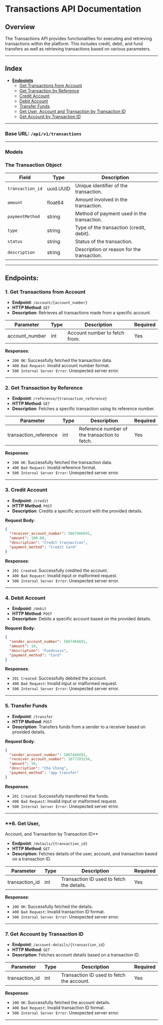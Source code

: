 # Transactions API Documentation

## Overview

The Transactions API provides functionalities for executing and retrieving transactions within the platform. This
includes credit, debit, and fund transfers as well as retrieving transactions based on various parameters.

---

## Index

- **[Endpoints](#endpoints)**
    - [Get Transactions from Account](#1-get-transactions-from-account)
    - [Get Transaction by Reference](#2-get-transaction-by-reference)
    - [Credit Account](#3-credit-account)
    - [Debit Account](#4-debit-account)
    - [Transfer Funds](#5-transfer-funds)
    - [Get User, Account and Transaction by Transaction ID](#6-get-user-account-and-transaction-by-transaction-id)
    - [Get Account by Transaction ID](#7-get-account-by-transaction-id)

---

### **Base URL**: `/api/v1/transactions`

---

### **Models**

### <a name="the-transaction-object"></a>**The Transaction Object**

| Field            | Type      | Description                                |
|------------------|-----------|--------------------------------------------|
| `transaction_id` | uuid.UUID | Unique identifier of the transaction.      |
| `amount`         | float64   | Amount involved in the transaction.        |
| `paymentMethod`  | string    | Method of payment used in the transaction. |
| `type`           | string    | Type of the transaction (credit, debit).   |
| `status`         | string    | Status of the transaction.                 |
| `description`    | string    | Description or reason for the transaction. |

---

## <a name="endpoints"></a>**Endpoints**:

### <a name="1-get-transactions-from-account"></a>**1. Get Transactions from Account**

- **Endpoint**: `/account/{account_number}`
- **HTTP Method**: `GET`
- **Description**: Retrieves all transactions made from a specific account.

| Parameter      | Type | Description                   | Required |
|----------------|------|-------------------------------|----------|
| account_number | int  | Account number to fetch from. | Yes      |

**Responses**:

- `200 OK`: Successfully fetched the transaction data.
- `400 Bad Request`: Invalid account number format.
- `500 Internal Server Error`: Unexpected server error.

---

### <a name="2-get-transaction-by-reference"></a>**2. Get Transaction by Reference**

- **Endpoint**: `/reference/{transaction_reference}`
- **HTTP Method**: `GET`
- **Description**: Fetches a specific transaction using its reference number.

| Parameter             | Type | Description                                   | Required |
|-----------------------|------|-----------------------------------------------|----------|
| transaction_reference | int  | Reference number of the transaction to fetch. | Yes      |

**Responses**:

- `200 OK`: Successfully fetched the transaction data.
- `400 Bad Request`: Invalid reference format.
- `500 Internal Server Error`: Unexpected server error.

---

### <a name="3-credit-account"></a>**3. Credit Account**

- **Endpoint**: `/credit`
- **HTTP Method**: `POST`
- **Description**: Credits a specific account with the provided details.

**Request Body**:

```json
{
  "receiver_account_number": 5867466691,
  "amount": 100.00,
  "description": "Credit transaction",
  "payment_method": "Credit Card"
}
```

**Responses**:

- `201 Created`: Successfully credited the account.
- `400 Bad Request`: Invalid input or malformed request.
- `500 Internal Server Error`: Unexpected server error.

---

### <a name="4-debit-account"></a>**4. Debit Account**

- **Endpoint**: `/debit`
- **HTTP Method**: `POST`
- **Description**: Debits a specific account based on the provided details.

**Request Body**:

```json
{
  "sender_account_number": 5867466691,
  "amount": 10,
  "description": "Fundsssss",
  "payment_method": "Card"
}
```

**Responses**:

- `201 Created`: Successfully debited the account.
- `400 Bad Request`: Invalid input or malformed request.
- `500 Internal Server Error`: Unexpected server error.

---

### <a name="5-transfer-funds"></a>**5. Transfer Funds**

- **Endpoint**: `/transfer`
- **HTTP Method**: `POST`
- **Description**: Transfers funds from a sender to a receiver based on provided details.

**Request Body**:

```json
{
  "sender_account_number": 5867466691,
  "receiver_account_number": 1677203234,
  "amount": 50,
  "description": "Cha Ching",
  "payment_method": "app transfer"
}

```

**Responses**:

- `201 Created`: Successfully transferred the funds.
- `400 Bad Request`: Invalid input or malformed request.
- `500 Internal Server Error`: Unexpected server error.

---

### <a name="6-get-user-account-and-transaction-by-transaction-id"></a>**6. Get User,

Account, and Transaction by Transaction ID**

- **Endpoint**: `/details/{transaction_id}`
- **HTTP Method**: `GET`
- **Description**: Fetches details of the user, account, and transaction based on a transaction ID.

| Parameter      | Type | Description                               | Required |
|----------------|------|-------------------------------------------|----------|
| transaction_id | int  | Transaction ID used to fetch the details. | Yes      |

**Responses**:

- `200 OK`: Successfully fetched the details.
- `400 Bad Request`: Invalid transaction ID format.
- `500 Internal Server Error`: Unexpected server error.

---

### <a name="7-get-account-by-transaction-id"></a>**7. Get Account by Transaction ID**

- **Endpoint**: `/account-details/{transaction_id}`
- **HTTP Method**: `GET`
- **Description**: Fetches account details based on a transaction ID.

| Parameter      | Type | Description                               | Required |
|----------------|------|-------------------------------------------|----------|
| transaction_id | int  | Transaction ID used to fetch the account. | Yes      |

**Responses**:

- `200 OK`: Successfully fetched the account details.
- `400 Bad Request`: Invalid transaction ID format.
- `500 Internal Server Error`: Unexpected server error.

---
